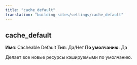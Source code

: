```yaml
---
title: "cache_default"
translation: "building-sites/settings/cache_default"
---
```


## cache\_default

**Имя**: Cacheable Default
**Тип**: Да/Нет
**По умолчанию**: Да

Делает все новые ресурсы кэшируемыми по умолчанию.
